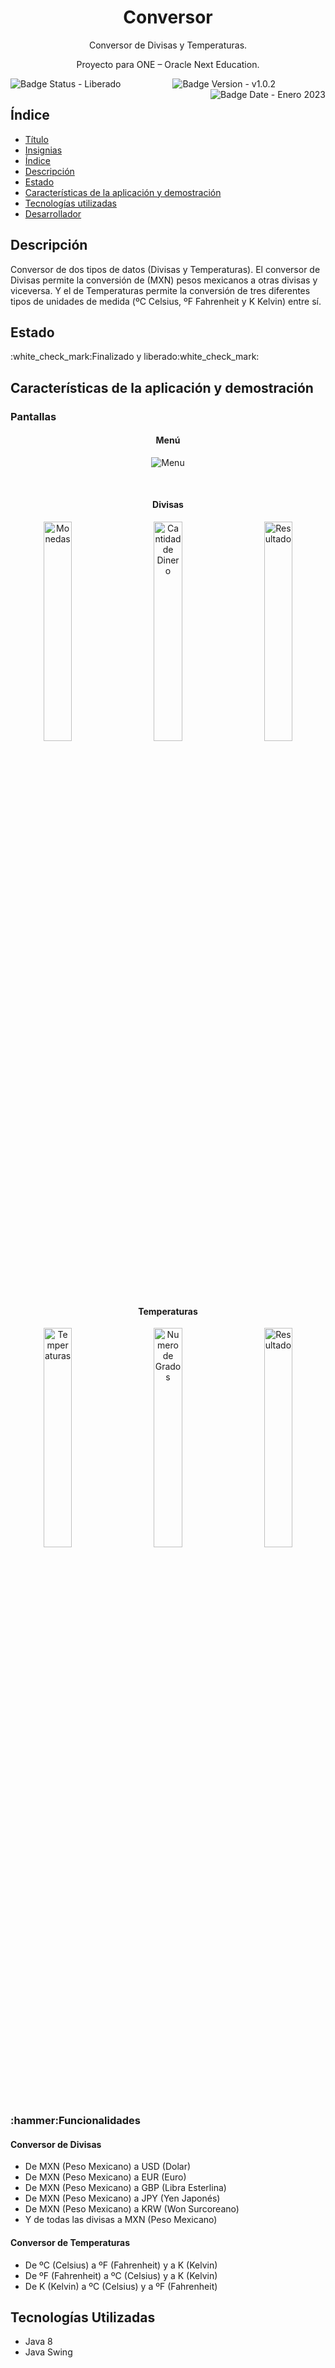 <div align="center">
    <h1>Conversor</h1>
    <p>Conversor de Divisas y Temperaturas.</p>
    <p>Proyecto para ONE – Oracle Next Education.</p>
</div>

<p align="center">
    <img align="left" src="https://i.imgur.com/SuRyfAK.png" title="Badge Status - Liberado" />
    <img src="https://i.imgur.com/YONeJQW.png" title="Badge Version - v1.0.2" />
    <img align="right" src="https://i.imgur.com/1zsoueg.png" title="Badge Date - Enero 2023" />
</p>

<h2>Índice</h2>
<ul>
    <li>
        <a href="#titulo">Título</a>
    </li>
    <li>
        <a href="#insignias">Insignias</a>
    </li>
    <li>
        <a href="#indice">Índice</a>
    </li>
    <li>
        <a href="#descripcion">Descripción</a>
    </li>
    <li>
        <a href="#estado">Estado</a>
    </li>
    <li>
        <a href="#características-de-la-aplicacion-y-demostracion">Características de la aplicación y demostración</a>
    </li>
    <li>
        <a href="#tecnologias-utilizadas">Tecnologías utilizadas</a>
    </li>
    <li>
        <a href="#desarollador">Desarrollador</a>
    </li>
</ul>

<h2>Descripción</h2>
<p>
    Conversor de dos tipos de datos (Divisas y Temperaturas).
    El conversor de Divisas permite la conversión de (MXN) pesos mexicanos a otras divisas y viceversa.
    Y el de Temperaturas permite la conversión de tres diferentes tipos de unidades de medida (ºC Celsius, ºF Fahrenheit y K Kelvin) entre sí.
</p>

<h2>Estado</h2>
<p>:white_check_mark:Finalizado y liberado:white_check_mark:</p>

<h2>Características de la aplicación y demostración</h2>

<h3>Pantallas</h3>

<h4 align="center">Menú</h4>
<p align="center"><img src="https://i.imgur.com/fRbLGFD.png" title="Menu" /></p>

</br>

<h4 align="center">Divisas</h4>
<p align="center">
    <img align="left" src="https://i.imgur.com/DIwcEZ4.png" title="Monedas" width="30%" />
    <img src="https://i.imgur.com/O0tlnjG.png" title="Cantidad de Dinero" width="30%" />
    <img align="right" src="https://i.imgur.com/bOiBvFU.png" title="Resultado" width="30%" />
</p>

</br>
</br>
</br>

<h4 align="center">Temperaturas</h4>
<p align="center">
    <img align="left" src="https://i.imgur.com/fgqueT2.png" title="Temperaturas" width="30%" />
    <img src="https://i.imgur.com/PZItluC.png" title="Numero de Grados" width="30%" />
    <img align="right" src="https://i.imgur.com/gsLAFpA.png" title="Resultado" width="30%" />
</p>

</br>
</br>
</br>

<h3>:hammer:Funcionalidades</h3>
<h4>Conversor de Divisas</h4>
<ul>
    <li>De MXN (Peso Mexicano) a USD (Dolar)</li>
    <li>De MXN (Peso Mexicano) a EUR (Euro)</li>
    <li>De MXN (Peso Mexicano) a GBP (Libra Esterlina)</li>
    <li>De MXN (Peso Mexicano) a JPY (Yen Japonés)</li>
    <li>De MXN (Peso Mexicano) a KRW (Won Surcoreano)</li>
    <li>Y de todas las divisas a MXN (Peso Mexicano)</li>
</ul>
<h4>Conversor de Temperaturas</h4>
<ul>
    <li>De ºC (Celsius) a ºF (Fahrenheit) y a K (Kelvin)</li>
    <li>De ºF (Fahrenheit) a ºC (Celsius) y a K (Kelvin)</li>
    <li>De K (Kelvin) a ºC (Celsius) y a ºF (Fahrenheit)</li>
</ul>

<h2>Tecnologías Utilizadas</h2>
<ul>
    <li>Java 8</li>
    <li>Java Swing</li>
</ul>